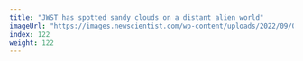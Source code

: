 ```yaml
---
title: "JWST has spotted sandy clouds on a distant alien world"
imageUrl: "https://images.newscientist.com/wp-content/uploads/2022/09/02155357/SEI_122370897.jpg?width=600"
index: 122
weight: 122
---
```

